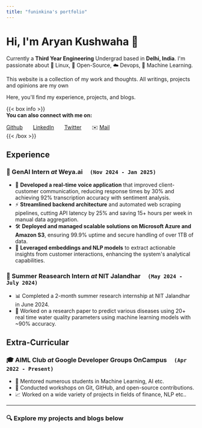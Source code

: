 ```yaml
---
title: "funinkina's portfolio"
---
```

# Hi, I'm Aryan Kushwaha 👋

Currently a **Third Year Engineering** Undergrad based in **Delhi, India**. I'm passionate about 🐧 Linux, 🌟 Open-Source, ☁️ Devops, 🤖 Machine Learning.

This website is a collection of my work and thoughts. All writings, projects and opinions are my own

Here, you'll find my experience, projects, and blogs.

{{< box info >}}   
**You can also connect with me on:**

[Github](https://github.com/funinkina) &nbsp; &nbsp; &nbsp;  [LinkedIn](https://www.linkedin.com/funinkina)  &nbsp; &nbsp; &nbsp; [Twitter](https://x.com/funinkina)  &nbsp; &nbsp; &nbsp;  ✉️ [Mail](mailto:aryankushwaha3101@gmail.com)    
{{< /box >}}

## Experience
### 🚀 GenAI Intern *at* Weya.ai &nbsp; &nbsp; `(Nov 2024 - Jan 2025)`
  - 🎯 **Developed a real-time voice application** that improved client-customer communication, reducing response times by 30% and achieving 92% transcription accuracy with sentiment analysis.
  - ⚡ **Streamlined backend architecture** and automated web scraping pipelines, cutting API latency by 25% and saving 15+ hours per week in manual data aggregation.
  - 🛠️ **Deployed and managed scalable solutions on Microsoft Azure and Amazon S3**, ensuring 99.9% uptime and secure handling of over 1TB of data.
  - 🧠 **Leveraged embeddings and NLP models** to extract actionable insights from customer interactions, enhancing the system's analytical capabilities.
  
### 🔬 Summer Reasearch Intern *at* NIT Jalandhar &nbsp; &nbsp; `(May 2024 - July 2024)`
  - 📊 Completed a 2-month summer research internship at NIT Jalandhar in June 2024.
  - 🌊 Worked on a research paper to predict various diseases using 20+ real time water quality parameters using machine learning models with ~90% accuracy.


## Extra-Curricular
### 🎓 AIML Club *at* Google Developer Groups OnCampus &nbsp; &nbsp; `(Apr 2022 - Present)`
  - 🌟 Mentored numerous students in Machine Learning, AI etc.
  - 🚀 Conducted workshops on Git, GitHub, and open-source contributions.
  - 📈 Worked on a wide variety of projects in fields of finance, NLP etc..
  
----
### 🔍 Explore my projects and blogs below
